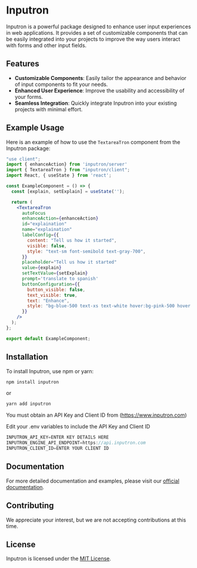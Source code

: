 # Inputron

Inputron is a powerful package designed to enhance user input experiences in web applications. It provides a set of customizable components that can be easily integrated into your projects to improve the way users interact with forms and other input fields.

## Features

- **Customizable Components**: Easily tailor the appearance and behavior of input components to fit your needs.
- **Enhanced User Experience**: Improve the usability and accessibility of your forms.
- **Seamless Integration**: Quickly integrate Inputron into your existing projects with minimal effort.

## Example Usage


Here is an example of how to use the `TextareaTron` component from the Inputron package:

```jsx
"use client";
import { enhanceAction} from 'inputron/server'
import { TextareaTron } from "inputron/client";
import React, { useState } from 'react';

const ExampleComponent = () => {
  const [explain, setExplain] = useState('');

  return (
    <TextareaTron
      autoFocus
      enhanceAction={enhanceAction}
      id="explaination"
      name="explaination"
      labelConfig={{
        content: "Tell us how it started",
        visible: false,
        style: "text-sm font-semibold text-gray-700",
      }}
      placeholder="Tell us how it started"
      value={explain}
      setTextValue={setExplain}
      prompt='translate to spanish'
      buttonConfiguration={{
        button_visible: false,
        text_visible: true,
        text: "Enhance",
        style: "bg-blue-500 text-xs text-white hover:bg-pink-500 hover:text-black",
      }}
    />
  );
};

export default ExampleComponent;
```

## Installation

To install Inputron, use npm or yarn:

```bash
npm install inputron
```

or

```bash
yarn add inputron
```

You must obtain an API Key and Client ID from (https://www.inputron.com)

Edit your .env variables to include the API Key and Client ID

```jsx
INPUTRON_API_KEY=ENTER KEY DETAILS HERE
INPUTRON_ENGINE_API_ENDPOINT=https://api.inputron.com
INPUTRON_CLIENT_ID=ENTER YOUR CLIENT ID
```



## Documentation

For more detailed documentation and examples, please visit our [official documentation](https://www.inputron.com/docs).

## Contributing

We appreciate your interest, but we are not accepting contributions at this time.

## License

Inputron is licensed under the [MIT License](#).
